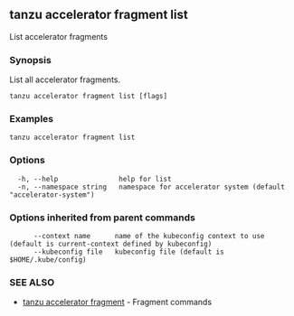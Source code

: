 ## tanzu accelerator fragment list

List accelerator fragments

### Synopsis

List all accelerator fragments.

```
tanzu accelerator fragment list [flags]
```

### Examples

```
tanzu accelerator fragment list
```

### Options

```
  -h, --help               help for list
  -n, --namespace string   namespace for accelerator system (default "accelerator-system")
```

### Options inherited from parent commands

```
      --context name      name of the kubeconfig context to use (default is current-context defined by kubeconfig)
      --kubeconfig file   kubeconfig file (default is $HOME/.kube/config)
```

### SEE ALSO

* [tanzu accelerator fragment](tanzu_accelerator_fragment.md)	 - Fragment commands

